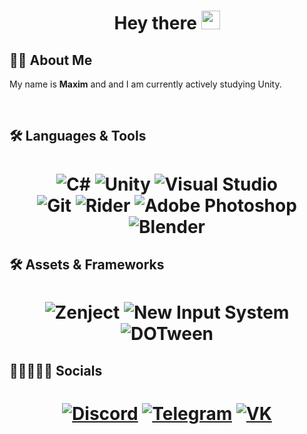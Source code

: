 <h1 align="center"> Hey there <img src="https://media.giphy.com/media/hvRJCLFzcasrR4ia7z/giphy.gif" width="30"></h1>

## 👨‍💻 About Me
My name is <b>Maxim</b> and and I am currently actively studying Unity.

<br />

## 🛠 Languages & Tools
<h1 align="center">
  
![C#](https://img.shields.io/badge/Csharp-gold?style=for-the-badge&logo=csharp&logoColor=purple)
![Unity](https://img.shields.io/badge/Unity-gold?style=for-the-badge&logo=unity&logoColor=purple)
![Visual Studio](https://img.shields.io/badge/Visual_Studio-gold?style=for-the-badge&logo=visualStudio&logoColor=purple)
<br />
![Git](https://img.shields.io/badge/Git-green?style=for-the-badge&logo=git&logoColor=white)
![Rider](https://img.shields.io/badge/-Jet_Brains_Rider-green?style=for-the-badge&logo=jetBrains&logoColor=white)
![Adobe Photoshop](https://img.shields.io/badge/Photoshop-green?style=for-the-badge&logo=adobe&logoColor=white)
<br />
![Blender](https://img.shields.io/badge/-Blender-gray?style=for-the-badge&logo=blender&logoColor=white)

  
## 🛠 Assets & Frameworks
<h1 align="center">
  
![Zenject](https://img.shields.io/badge/-Zenject-green?style=for-the-badge&logo=unity&logoColor=white)
![New Input System](https://img.shields.io/badge/-New_Input_System-green?style=for-the-badge&logo=unity&logoColor=white)
<br />
![DOTween](https://img.shields.io/badge/DOTween-gray?style=for-the-badge&logo=unity&logoColor=white)

  
## 👩🏼‍🤝‍🧑🏻 Socials
<h1 align="center">
  
[![Discord](https://img.shields.io/badge/-Discord-purple?style=for-the-badge&logo=discord&logoColor=white)](https://discord.gg/kGEjVVp5sW)
[![Telegram](https://img.shields.io/badge/-Telegram-purple?style=for-the-badge&logo=telegram&logoColor=white)](https://t.me/GrandMax23)
[![VK](https://img.shields.io/badge/-Vk-purple?style=for-the-badge&logo=vk&logoColor=white7)](https://vk.com/m.alexeev00)

